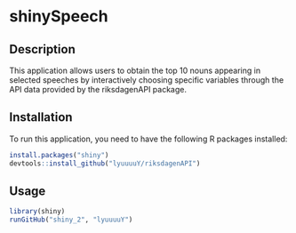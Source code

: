 # shinySpeech

## Description
This application allows users to obtain the top 10 nouns appearing in selected speeches by interactively choosing specific variables through the API data provided by the riksdagenAPI package.

## Installation
To run this application, you need to have the following R packages installed:

```r
install.packages("shiny")
devtools::install_github("lyuuuuY/riksdagenAPI")  
```
## Usage
```r
library(shiny)
runGitHub("shiny_2", "lyuuuuY") 
```

